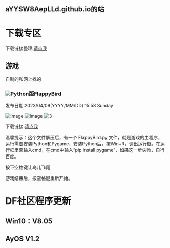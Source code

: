 
## aYYSW8AepLLd.github.io的站

# 下载专区

下载链接整理:[请点我](https://aYYSW8AepLLd.github.io/download.html)

## 游戏
自制的和网上找的

### <span > <img src="https://img.shields.io/badge/-Python-E34F26?style=flat-square&logo=Python&logoColor=white" />Python版FlappyBird
发布日期:2023/04/09(YYYY/MM/DD) 15:58 Sunday


![image](https://user-images.githubusercontent.com/130227980/230760838-a70868c1-ead5-4d7e-99be-c7beee535e87.png)
![image](https://user-images.githubusercontent.com/130227980/230760896-dd8396a9-26e0-493f-a502-1fe12383843d.png)
![3](https://user-images.githubusercontent.com/130227980/230760908-5bffdf9c-8172-498b-bd8b-9abe9c12cbeb.PNG)




下载链接:[请点我](https://wwqm.lanzouj.com/irLYt1drb2ch)

温馨提示：这个文件解压后，有一个 FlappyBird.py 文件，就是游戏的主程序，运行需要安装Python和Pygame，安装Python后，按Win+R，调出运行框，在运行框里面输入cmd，在cmd中输入“pip install pygame”，如果这一步失败，自行百度。

按下空格键让鸟儿飞翔

游戏结束后，按空格键重新开始。

# DF社区程序更新
## Win10：V8.05
## AyOS V1.2


